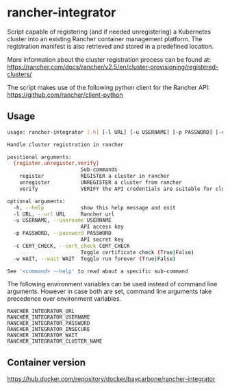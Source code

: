 # rancher-integrator
Script capable of registering (and if needed unregistering) a Kubernetes cluster into an 
existing Rancher container management platform. The registration manifest is also retrieved and 
stored in a predefined location.

More information about the cluster registration process can be found at:  
https://rancher.com/docs/rancher/v2.5/en/cluster-provisioning/registered-clusters/

The script makes use of the following python client for the Rancher API:  
https://github.com/rancher/client-python


## Usage
```bash
usage: rancher-integrator [-h] [-l URL] [-u USERNAME] [-p PASSWORD] [-c CERT_CHECK] [-w WAIT] {register,unregister,verify} ...

Handle cluster registration in rancher

positional arguments:
  {register,unregister,verify}
                        Sub-commands
    register            REGISTER a cluster in rancher
    unregister          UNREGISTER a cluster from rancher
    verify              VERIFY the API credentials are suitable for cluster management

optional arguments:
  -h, --help            show this help message and exit
  -l URL, --url URL     Rancher url
  -u USERNAME, --username USERNAME
                        API access key
  -p PASSWORD, --password PASSWORD
                        API secret key
  -c CERT_CHECK, --cert_check CERT_CHECK
                        Toggle certificate check (True|False)
  -w WAIT, --wait WAIT  Toggle run forever (True|False)

See '<command> --help' to read about a specific sub-command
```

The following environment variables can be used instead of command line arguments.
However in case both are set, command line arguments take precedence over environment variables.
```
RANCHER_INTEGRATOR_URL
RANCHER_INTEGRATOR_USERNAME
RANCHER_INTEGRATOR_PASSWORD
RANCHER_INTEGRATOR_INSECURE
RANCHER_INTEGRATOR_WAIT
RANCHER_INTEGRATOR_CLUSTER_NAME
```

## Container version
https://hub.docker.com/repository/docker/baycarbone/rancher-integrator